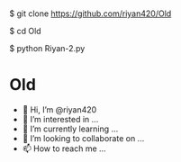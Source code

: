 #
$ git clone https://github.com/riyan420/Old

$ cd Old

$ python Riyan-2.py


# Old 
- 👋 Hi, I’m @riyan420
- 👀 I’m interested in ...
- 🌱 I’m currently learning ...
- 💞️ I’m looking to collaborate on ...
- 📫 How to reach me ...

<!---
riyan420/riyan420 is a ✨ special ✨ repository because its `README.md` (this file) appears on your GitHub profile.
You can click the Preview link to take a look at your changes.
--->


